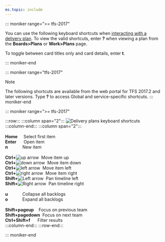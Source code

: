 ```yaml
---
ms.topic: include
---
```


<a id="plan-shortcuts"></a>

::: moniker range=">= tfs-2017"

You can use the following keyboard shortcuts when [interacting with a delivery plan](/azure/devops/boards/plans/review-team-plans). To view the valid shortcuts, enter **?** when viewing a plan from the **Boards>Plans** or **Work>Plans** page.

To toggle between card titles only and card details, enter **t**.

::: moniker-end

::: moniker range="tfs-2017"

> [!NOTE]
> The following shortcuts are available from the web portal for TFS 2017.2 and later versions. Type **?** to access Global and service-specific shortcuts.
> ::: moniker-end

::: moniker range=">= tfs-2017"

:::row:::
:::column span="2":::
![Delivery plans keyboard shortcuts](/azure/devops/media/keyboard-shortcuts/delivery-plans-cloud.png)  
 :::column-end:::
:::column span="2":::
<br/> <br/>
**Home**&nbsp;&nbsp;&nbsp;&nbsp;&nbsp;Select first item<br/>
**Enter**&nbsp;&nbsp;&nbsp;&nbsp;&nbsp;&nbsp;Open item<br/>
**n**&nbsp;&nbsp;&nbsp;&nbsp;&nbsp;&nbsp;&nbsp;&nbsp;&nbsp;&nbsp;&nbsp;&nbsp;New item<br/>
<br/>
**Ctrl+**![up arrow](/azure/devops/boards/media/icons/Arrow_Up.png)&nbsp;&nbsp;Move item up<br/>
**Ctrl+**![down arrow](/azure/devops/boards/media/icons/Arrow_Down.png)&nbsp;&nbsp;Move item down<br/>
**Ctrl+**![left arrow](/azure/devops/boards/media/icons/Arrow_Next.png)&nbsp;&nbsp;Move item left<br/>
**Ctrl+**![right arrow](/azure/devops/boards/media/icons/Arrow_Previous.png)&nbsp;&nbsp;Move item right  
 **Shift+**![Left arrow](/azure/devops/boards/media/icons/Arrow_Next.png)&nbsp;&nbsp;Pan timeline left<br/>
**Shift+**![Right arrow](/azure/devops/boards/media/icons/Arrow_Previous.png)&nbsp;&nbsp;Pan timeline right  
 <br/>
**u**&nbsp;&nbsp;&nbsp;&nbsp;&nbsp;&nbsp;&nbsp;&nbsp;&nbsp;&nbsp;&nbsp;&nbsp;Collapse all backlogs<br/>
**o**&nbsp;&nbsp;&nbsp;&nbsp;&nbsp;&nbsp;&nbsp;&nbsp;&nbsp;&nbsp;&nbsp;&nbsp;Expand all backlogs<br/>  
 **Shift+pageup**&nbsp;&nbsp;&nbsp;&nbsp;Focus on previous team  
 **Shift+pagedown**&nbsp;&nbsp;Focus on next team  
 **Ctrl+Shift+f**&nbsp;&nbsp;&nbsp;&nbsp;&nbsp;&nbsp;Filter results  
 :::column-end:::
:::row-end:::

::: moniker-end
